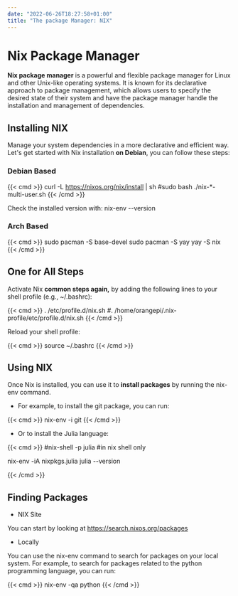 ```yaml
---
date: "2022-06-26T18:27:58+01:00"
title: "The package Manager: NIX"
---
```


# Nix Package Manager

**Nix package manager** is a powerful and flexible package manager for Linux and other Unix-like operating systems. It is known for its declarative approach to package management, which allows users to specify the desired state of their system and have the package manager handle the installation and management of dependencies.


## Installing NIX

Manage your system dependencies in a more declarative and efficient way. Let's get started with Nix installation **on Debian**, you can follow these steps:


### Debian Based

{{< cmd >}}
curl -L https://nixos.org/nix/install | sh
#sudo bash ./nix-*-multi-user.sh
{{< /cmd >}}

Check the installed version with: nix-env --version

### Arch Based

{{< cmd >}}
sudo pacman -S base-devel
sudo pacman -S yay
yay -S nix
{{< /cmd >}}


## One for All Steps

Activate Nix **common steps again,** by adding the following lines to your shell profile (e.g., ~/.bashrc):

{{< cmd >}}
. /etc/profile.d/nix.sh
#. /home/orangepi/.nix-profile/etc/profile.d/nix.sh
{{< /cmd >}}


Reload your shell profile:

{{< cmd >}}
source ~/.bashrc
{{< /cmd >}}

## Using NIX

Once Nix is installed, you can use it to **install packages** by running the nix-env command.

* For example, to install the git package, you can run:

{{< cmd >}}
nix-env -i git
{{< /cmd >}}

* Or to install the Julia language:

{{< cmd >}}
#nix-shell -p julia #in nix shell only

nix-env -iA nixpkgs.julia
julia --version

{{< /cmd >}}


## Finding Packages 

* NIX Site

You can start by looking at <https://search.nixos.org/packages>

* Locally

You can use the nix-env command to search for packages on your local system. For example, to search for packages related to the python programming language, you can run:

{{< cmd >}}
nix-env -qa python
{{< /cmd >}}
